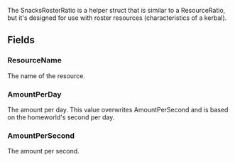             
The SnacksRosterRatio is a helper struct that is similar to a ResourceRatio, but it's designed for use with roster resources (characteristics of a kerbal).
        
## Fields

### ResourceName
The name of the resource.
### AmountPerDay
The amount per day. This value overwrites AmountPerSecond and is based on the homeworld's second per day.
### AmountPerSecond
The amount per second.

